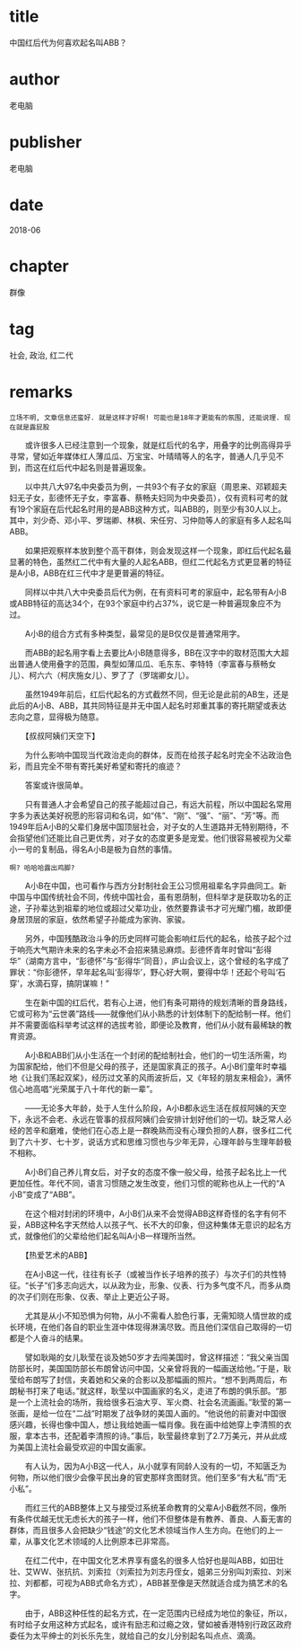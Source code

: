 # title
中国红后代为何喜欢起名叫ABB？

# author
老电脑

# publisher
老电脑

# date
2018-06

# chapter
群像

# tag
社会, 政治, 红二代

# remarks
`立场不明, 文章信息还蛮好. 就是这样才好啊! 可能也是18年才更能有的氛围, 还能说理. 现在就是露屁股`


　　或许很多人已经注意到一个现象，就是红后代的名字，用叠字的比例高得异乎寻常，譬如近年媒体红人薄瓜瓜、万宝宝、叶晴晴等人的名字，普通人几乎见不到，而这在红后代中起名则是普遍现象。

　　以中共八大97名中央委员为例，一共93个有子女的家庭（周恩来、邓颖超夫妇无子女，彭德怀无子女，李富春、蔡畅夫妇同为中央委员），仅有资料可考的就有19个家庭在后代起名时用的是ABB这种方式，叫ABB的，则至少有30人以上。其中，刘少奇、邓小平、罗瑞卿、林枫、宋任穷、习仲勋等人的家庭有多人起名叫ABB。

　　如果把观察样本放到整个高干群体，则会发现这样一个现象，即红后代起名最显著的特色，虽然红二代中有大量的人起名ABB，但红二代起名方式更显著的特征是A小B，ABB在红三代中才是更普遍的特征。

　　同样以中共八大中央委员后代为例，在有资料可考的家庭中，起名带有A小B或ABB特征的高达34个，在93个家庭中约占37%，说它是一种普遍现象应不为过。

　　A小B的组合方式有多种类型，最常见的是B仅仅是普通常用字。

　　而ABB的起名用字看上去要比A小B随意得多，BB在汉字中的取材范围大大超出普通人使用叠字的范围，典型如薄瓜瓜、毛东东、李特特（李富春与蔡畅女儿）、柯六六（柯庆施女儿）、罗了了（罗瑞卿女儿）。


　　虽然1949年前后，红后代起名的方式截然不同，但无论是此前的AB生，还是此后的A小B、ABB，其共同特征是并无中国人起名时郑重其事的寄托期望或表达志向之意，显得极为随意。



　　【叔叔阿姨们天空下】

　　为什么影响中国现当代政治走向的群体，反而在给孩子起名时完全不沾政治色彩，而且完全不带有寄托美好希望和寄托的痕迹？

　　答案或许很简单。

　　只有普通人才会希望自己的孩子能超过自己，有远大前程，所以中国起名常用字多为表达美好祝愿的形容词和名词，如“伟”、“刚”、“强”、“丽”、“芳”等。而1949年后A小B的父辈们身居中国顶层社会，对子女的人生道路并无特别期待，不会指望他们还能比自己更优秀，对子女的态度更多是宠爱。他们很容易被视为父辈小一号的复制品，得名A小B是极为自然的事情。

`啊? 哈哈哈露出鸡脚?`

　　A小B在中国，也可看作与西方分封制社会王公习惯用祖辈名字异曲同工。新中国与中国传统社会不同，传统中国社会，虽有恩荫制，但科举才是获取功名的正途，子孙辈达到祖辈的地位或超过父辈功业，依然要靠读书才可光耀门楣，故即便身居顶层的家庭，依然希望子孙能成为家驹、家骏。

　　另外，中国残酷政治斗争的历史同样可能会影响红后代的起名，给孩子起个过于响亮大气期许未来的名字未必不会招来猜忌麻烦。彭德怀青年时曾叫“彭得华”（湖南方言中，“彭德怀”与“彭得华”同音），庐山会议上，这个曾经的名字成了罪状：“你彭德怀，早年起名叫‘彭得华’，野心好大啊，要得中华！还起个号叫‘石穿’，水滴石穿，搞阴谋嘛！”

　　生在新中国的红后代，若有心上进，他们有条可期待的规划清晰的晋身路线，它或可称为“云世袭”路线——就像他们从小熟悉的计划体制下的配给制一样。他们并不需要面临科举考试这样的选拔考验，即便论及教育，他们从小就有最稀缺的教育资源。

　　A小B和ABB们从小生活在一个封闭的配给制社会，他们的一切生活所需，均为国家配给，他们不但是父母的孩子，还是国家真正的孩子。A小B们童年时幸福地《让我们荡起双桨》，经历过文革的风雨波折后，又《年轻的朋友来相会》，满怀信心地高唱“光荣属于八十年代的新一辈”。

　　——无论多大年龄，处于人生什么阶段，A小B都永远生活在叔叔阿姨的天空下，永远不会老、永远在管事的叔叔阿姨们会安排计划好他们的一切。缺乏常人必经的苦辛和磨难，使他们在心态上是一群晚熟而没有心理负担的人群，很多红二代到了六十岁、七十岁，说话方式和思维习惯也与少年无异，心理年龄与生理年龄极不相称。

　　A小B们自己养儿育女后，对子女的态度不像一般父母，给孩子起名比上一代更加任性。年代不同，语言习惯随之发生改变，他们习惯的昵称也从上一代的“A小B”变成了“ABB”。

　　在这个相对封闭的环境中，A小B们从来不会觉得ABB这样奇怪的名字有何不妥，ABB这种名字天然给人以孩子气、长不大的印象，但这种集体无意识的起名方式，就像他们的父辈给他们起名叫A小B一样理所当然。

　　【热爱艺术的ABB】

　　在A小B这一代，往往有长子（或被当作长子培养的孩子）与次子们的共性特征。“长子”们多志向远大，以从政为业，形象、仪表、行为多气度不凡，而多从商的次子们则在形象、仪表、举止上更近公子哥。

　　尤其是从小不知恐惧为何物，从小不需看人脸色行事，无需知晓人情世故的成长环境，在他们各自的职业生涯中体现得淋漓尽致。而且他们深信自己取得的一切都是个人奋斗的结果。

　　譬如耿飚的女儿耿莹在谈及她50岁才去闯美国时，曾这样描述：“我父亲当国防部长时，美国国防部长布朗曾访问中国，父亲曾将我的一幅画送给他。”于是，耿莹给布朗写了封信，夹着她和父亲的合影以及那幅画的照片。“想不到两周后，布朗秘书打来了电话。”就这样，耿莹以中国画家的名义，走进了布朗的俱乐部。“那是一个上流社会的场所，我给很多石油大亨、军火商、社会名流画画。”耿莹的第一张画，是给一位在“二战”时期发了战争财的美国人画的。“他说他的前妻对中国很感兴趣，长得也像中国人，想让我给她画一幅肖像。我在画中给她穿上李清照的衣服，拿本古书，还配着李清照的诗。”事后，耿莹最终拿到了2.7万美元，并从此成为美国上流社会最受欢迎的中国女画家。

　　有人认为，因为A小B这一代人，从小就享有同龄人没有的一切，不知匮乏为何物，所以他们很少会像平民出身的官吏那样贪图财货。他们至多“有大私”而“无小私”。


　　而红三代的ABB整体上又与接受过系统革命教育的父辈A小B截然不同，像所有条件优越无忧无虑长大的孩子一样，他们不但整体是有教养、善良、人畜无害的群体，而且很多人会把缺少“钱途”的文化艺术领域当作人生方向。在他们的上一辈，从事文化艺术领域的人比例原本已非常高。

　　在红二代中，在中国文化艺术界享有盛名的很多人恰好也是叫ABB，如田壮壮、艾WW、张抗抗、刘索拉（刘索拉为刘志丹侄女，姐弟三分别叫刘索拉、刘米拉、刘都都，可视为ABB式命名方式），ABB甚至像是天然就适合成为搞艺术的名字。

　　由于，ABB这种任性的起名方式，在一定范围内已经成为地位的象征，所以，有时给子女用这种方式起名，或许有励志和过瘾之效，譬如被香港特别行政区政府委任为太平绅士的刘长乐先生，就给自己的女儿分别起名叫点点、滴滴。